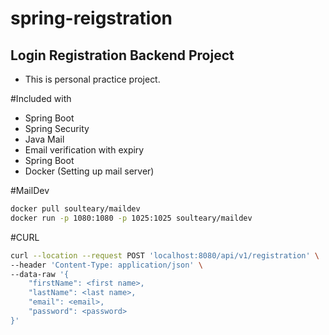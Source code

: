 # spring-reigstration
## Login Registration Backend Project
- This is personal practice project.

#Included with
 - Spring Boot
 - Spring Security
 - Java Mail
 - Email verification with expiry
 - Spring Boot
 - Docker (Setting up mail server)
 
 #MailDev
 ```sh
 docker pull soulteary/maildev
 docker run -p 1080:1080 -p 1025:1025 soulteary/maildev
 ```
 
 #CURL
```sh
curl --location --request POST 'localhost:8080/api/v1/registration' \
--header 'Content-Type: application/json' \
--data-raw '{
    "firstName": <first name>,
    "lastName": <last name>,
    "email": <email>,
    "password": <password>
}'
```
